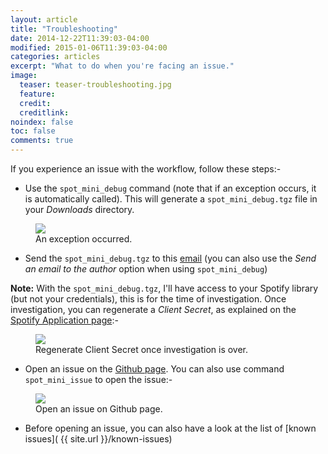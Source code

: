 ```yaml
---
layout: article
title: "Troubleshooting"
date: 2014-12-22T11:39:03-04:00
modified: 2015-01-06T11:39:03-04:00
categories: articles
excerpt: "What to do when you're facing an issue."
image:
  teaser: teaser-troubleshooting.jpg
  feature:
  credit: 
  creditlink:
noindex: false
toc: false
comments: true
---
```


If you experience an issue with the workflow, follow these steps:-

* Use the `spot_mini_debug` command (note that if an exception occurs, it is automatically called). This will generate a `spot_mini_debug.tgz` file in your _Downloads_ directory. 

<figure>
	<img src="{{ site.url }}/images/spot_mini_debug.png"></a>
	<figcaption>An exception occurred.</figcaption>
</figure>

* Send the `spot_mini_debug.tgz` to this [email](mailto:alfred.spotify.mini.player@gmail.com) (you can also use the _Send an email to the author_ option when using `spot_mini_debug`)

**Note:** With the `spot_mini_debug.tgz`, I'll have access to your Spotify library (but not your credentials), this is for the time of investigation. Once investigation, you can regenerate a _Client Secret_, as explained on the [Spotify Application page](https://developer.spotify.com/my-applications):-

<figure>
	<img src="{{ site.url }}/images/application_regenerate_key.png"></a>
	<figcaption>Regenerate Client Secret once investigation is over.</figcaption>
</figure>


* Open an issue on the [Github page](https://github.com/vdesabou/alfred-spotify-mini-player/issues/new). You can also use command `spot_mini_issue` to open the issue:-

<figure>
	<img src="{{ site.url }}/images/spot_mini_issue.png"></a>
	<figcaption>Open an issue on Github page.</figcaption>
</figure>

* Before opening an issue, you can also have a look at the list of [known issues]( {{ site.url }}/known-issues)